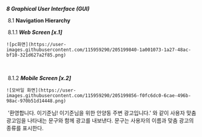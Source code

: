 ***8	Graphical User Interface (GUI)***

​	8.1   **Navigation Hierarchy**

​		8.1.1  ***Web Screen [x.1]***

    ![pc화면](https://user-images.githubusercontent.com/115959290/205199840-1a001073-1a27-48ac-bf10-321d627a2f85.png)
​		   

​		8.1.2  ***Mobile Screen [x.2]***

    ![모바일 화면](https://user-images.githubusercontent.com/115959290/205199856-f0fc6dc0-6cae-496b-98ac-970b51d14448.png)

			    
​	'환영합니다. 이기준님! 이기준님을 위한 안양동 주변 광고입니다.' 와 같이 사용자 맞춤 광고임을 나타내는 문구와 함께 광고를 내보낸다. 문구는 사용자의 이름과 맞춤 광고의 종류를 표시한다.
